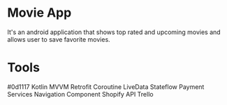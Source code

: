 # Movie App
It's an android application that shows top rated and upcoming movies and allows user to save favorite movies.

# Tools
#0d1117 Kotlin
MVVM
Retrofit
Coroutine
LiveData
Stateflow
Payment Services
Navigation Component
Shopify API
Trello

